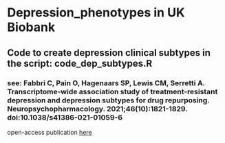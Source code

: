 # Depression_phenotypes in UK Biobank

## Code to create depression clinical subtypes in the script: code_dep_subtypes.R
### see: Fabbri C, Pain O, Hagenaars SP, Lewis CM, Serretti A. Transcriptome-wide association study of treatment-resistant depression and depression subtypes for drug repurposing. Neuropsychopharmacology. 2021;46(10):1821-1829. doi:10.1038/s41386-021-01059-6
open-access publication [here](https://www.nature.com/articles/s41386-021-01059-6)
